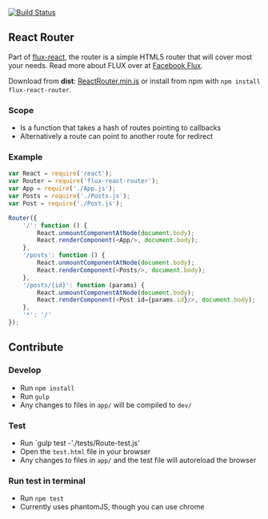 [![Build Status](https://travis-ci.org/christianalfoni/flux-react-router.svg?branch=master)](https://travis-ci.org/christianalfoni/flux-react-router)

## React Router

Part of [flux-react](https://github.com/christianalfoni/flux-react), the router is a simple HTML5 router that will cover most your needs. Read more about FLUX over at [Facebook Flux](http://facebook.github.io/flux/).

Download from **dist**: [ReactRouter.min.js](https://rawgithub.com/christianalfoni/flux-react-router/master/dist/ReactRouter.min.js) or install from npm with `npm install flux-react-router`.

### Scope
- Is a function that takes a hash of routes pointing to callbacks
- Alternatively a route can point to another route for redirect

### Example
```javascript
var React = require('react');
var Router = require('flux-react-router');
var App = require('./App.js');
var Posts = require('./Posts.js');
var Post = require('./Post.js');

Router({
	'/': function () {
		React.unmountComponentAtNode(document.body);
		React.renderComponent(<App/>, document.body);
	},
	'/posts': function () {
		React.unmountComponentAtNode(document.body);
		React.renderComponent(<Posts/>, document.body);
	},
	'/posts/{id}': function (params) {
		React.unmountComponentAtNode(document.body);
		React.renderComponent(<Post id={params.id}/>, document.body);	
	},
	'*': '/'
});
```

## Contribute

### Develop
* Run `npm install`
* Run `gulp`
* Any changes to files in `app/` will be compiled to `dev/`

### Test
* Run `gulp test -'./tests/Route-test.js'
* Open the `test.html` file in your browser
* Any changes to files in `app/` and the test file will autoreload the browser

### Run test in terminal
* Run `npm test`
* Currently uses phantomJS, though you can use chrome
